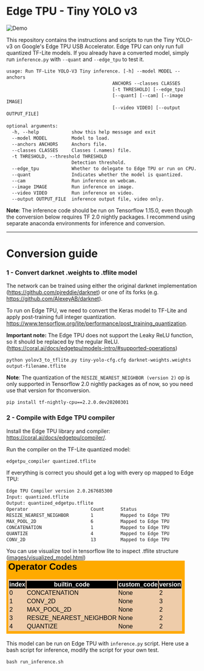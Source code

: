 # Edge TPU - Tiny YOLO v3

![Demo](images/output.gif)

This repository contains the instructions and scripts to run the Tiny YOLO-v3 on Google's Edge TPU USB Accelerator. Edge TPU can only run full quantized TF-Lite models. If you already have a converted model, simply run `inference.py` with `--quant` and `--edge_tpu` to test it.

    usage: Run TF-Lite YOLO-V3 Tiny inference. [-h] --model MODEL --anchors
                                           ANCHORS --classes CLASSES
                                           [-t THRESHOLD] [--edge_tpu]
                                           [--quant] [--cam] [--image IMAGE]
                                           [--video VIDEO] [--output OUTPUT_FILE]

    optional arguments:
      -h, --help            show this help message and exit
      --model MODEL         Model to load.
      --anchors ANCHORS     Anchors file.
      --classes CLASSES     Classes (.names) file.
      -t THRESHOLD, --threshold THRESHOLD
                            Detection threshold.
      --edge_tpu            Whether to delegate to Edge TPU or run on CPU.
      --quant               Indicates whether the model is quantized.
      --cam                 Run inference on webcam.
      --image IMAGE         Run inference on image.
      --video VIDEO         Run inference on video.
      --output OUTPUT_FILE  inference output file, video only.

**Note**: The inference code should be run on Tensorflow 1.15.0, even though the conversion below requires TF 2.0 nightly packages. I recommend using separate anaconda environments for inference and conversion.

___
# Conversion guide

### 1 - Convert darknet .weights to .tflite model
The network can be trained using either the original darknet implementation (https://github.com/pjreddie/darknet) or one of its forks (e.g. https://github.com/AlexeyAB/darknet). 

To run on Edge TPU, we need to convert the Keras model to TF-Lite and apply post-training full integer quantization. https://www.tensorflow.org/lite/performance/post_training_quantization.

**Important note:** The Edge TPU does not support the Leaky ReLU function, so it should be replaced by the regular ReLU. (https://coral.ai/docs/edgetpu/models-intro/#supported-operations) 

    python yolov3_to_tflite.py tiny-yolo-cfg.cfg darknet-weights.weights output-filename.tflite
    
    
**Note**: The quantization of the `RESIZE_NEAREST_NEIGHBOR (version 2)` op is only supported in Tensorflow 2.0 nightly packages as of now, so you need use that version for thconversion. 
    
    pip install tf-nightly-cpu==2.2.0.dev20200301
    
### 2 - Compile with Edge TPU compiler
Install the Edge TPU library and compiler: https://coral.ai/docs/edgetpu/compiler/.

Run the compiler on the TF-Lite quantized model:
    
    edgetpu_compiler quantized.tflite

If everything is correct you should get a log with every op mapped to Edge TPU:

    Edge TPU Compiler version 2.0.267685300
    Input: quantized.tflite
    Output: quantized_edgetpu.tflite
    Operator                       Count      Status
    RESIZE_NEAREST_NEIGHBOR        1          Mapped to Edge TPU
    MAX_POOL_2D                    6          Mapped to Edge TPU
    CONCATENATION                  1          Mapped to Edge TPU
    QUANTIZE                       4          Mapped to Edge TPU
    CONV_2D                        13         Mapped to Edge TPU

You can use visualize tool in tensorflow lite to inspect .tflite structure ([images/visualized_model.html](images/visualized_model.html))
![image](images/visualized.png)
 
This model can be run on Edge TPU with `inference.py` script. Here use a bash script for inference, modify the script for your own test.

    bash run_inference.sh
